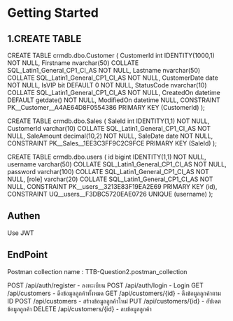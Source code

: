 # Getting Started

## 1.CREATE TABLE

CREATE TABLE crmdb.dbo.Customer (
	CustomerId int IDENTITY(1000,1) NOT NULL,
	Firstname nvarchar(50) COLLATE SQL_Latin1_General_CP1_CI_AS NOT NULL,
	Lastname nvarchar(50) COLLATE SQL_Latin1_General_CP1_CI_AS NOT NULL,
	CustomerDate date NOT NULL,
	IsVIP bit DEFAULT 0 NOT NULL,
	StatusCode nvarchar(10) COLLATE SQL_Latin1_General_CP1_CI_AS NOT NULL,
	CreatedOn datetime DEFAULT getdate() NOT NULL,
	ModifiedOn datetime NULL,
	CONSTRAINT PK__Customer__A4AE64D8F0554386 PRIMARY KEY (CustomerId)
);

CREATE TABLE crmdb.dbo.Sales (
	SaleId int IDENTITY(1,1) NOT NULL,
	CustomerId varchar(10) COLLATE SQL_Latin1_General_CP1_CI_AS NOT NULL,
	SaleAmount decimal(10,2) NOT NULL,
	SaleDate date NOT NULL,
	CONSTRAINT PK__Sales__1EE3C3FF9C2C9FCE PRIMARY KEY (SaleId)
);

CREATE TABLE crmdb.dbo.users (
	id bigint IDENTITY(1,1) NOT NULL,
	username varchar(50) COLLATE SQL_Latin1_General_CP1_CI_AS NOT NULL,
	password varchar(100) COLLATE SQL_Latin1_General_CP1_CI_AS NOT NULL,
	[role] varchar(20) COLLATE SQL_Latin1_General_CP1_CI_AS NOT NULL,
	CONSTRAINT PK__users__3213E83F19EA2E69 PRIMARY KEY (id),
	CONSTRAINT UQ__users__F3DBC5720EAE0726 UNIQUE (username)
);

## Authen
 Use JWT
## EndPoint
Postman collection name : TTB-Question2.postman_collection

POST /api/auth/register - ลงทะเบียน
POST /api/auth/login  - Login
GET /api/customers - ดึงข้อมูลลูกค้าทั้งหมด
GET /api/customers/{id} - ดึงข้อมูลลูกค้าตาม ID
POST /api/customers - สร้างข้อมูลลูกค้าใหม่
PUT /api/customers/{id} - อัปเดตข้อมูลลูกค้า
DELETE /api/customers/{id} - ลบข้อมูลลูกค้า
